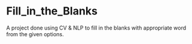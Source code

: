# Fill_in_the_Blanks
A project done using CV &amp; NLP to fill in the blanks with appropriate word from the given options.
